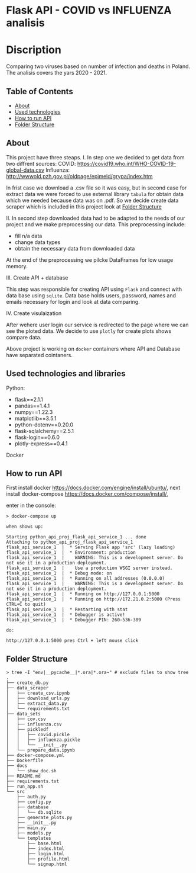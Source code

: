 # Flask API - COVID vs INFLUENZA analisis

# Discription

Comparing two viruses based on number of infection and deaths in Poland.
The analisis covers the yars 2020 - 2021.


## Table of Contents

- [About](#about)
- [Used technologies](#technologies)
- [How to run API](#api)
- [Folder Structure](#structure)


## About <a name = "about"></a>

This project have three steaps.
I. In step one we decided to get data from two diffrent sources:
COVID:
https://covid19.who.int/WHO-COVID-19-global-data.csv
Influenza:
http://wwwold.pzh.gov.pl/oldpage/epimeld/grypa/index.htm

In frist case we download a .csv file so it was easy, but in second case for extract data we were forced to use external library `tabula` for obtain data which we needed because data was on .pdf.
So we decide create data scraper which is included in this project look at [Folder Structure](#structure)

II. In second step downloaded data had to be adapted to the needs of our project and we make preprocessing our data.
This preprocessing include:
- fill n/a data
- change data types
- obtain the necessary data from downloaded data

At the end of the preprocessing we pilcke DataFrames for low usage memory.

III. Create API + database

This step was responsible for creating API using `Flask` and connect with data base using `sqlite`.
Data base holds users, password, names and emails necessary for login and look at data comparing.

IV. Create visulaization

After wehere user login our service is redirected to the page where we can see the ploted data.
We decide to use `plotly` for create plots shows compare data.

Above project is working on `docker` containers where API and Database have separated cointaners.


## Used technologies and libraries <a name="technologies"></a>

Python:
- flask==2.1.1
- pandas==1.4.1
- numpy==1.22.3
- matplotlib==3.5.1
- python-dotenv==0.20.0
- flask-sqlalchemy==2.5.1
- flask-login==0.6.0
- plotly-express==0.4.1

Docker


## How to run API <a name="api"></a>

First install docker https://docs.docker.com/engine/install/ubuntu/, 
next install docker-compose https://docs.docker.com/compose/install/,

enter in the console:
```
> docker-compose up

when shows up:

Starting python_api_proj_flask_api_service_1 ... done
Attaching to python_api_proj_flask_api_service_1
flask_api_service_1  |  * Serving Flask app 'src' (lazy loading)
flask_api_service_1  |  * Environment: production
flask_api_service_1  |    WARNING: This is a development server. Do not use it in a production deployment.
flask_api_service_1  |    Use a production WSGI server instead.
flask_api_service_1  |  * Debug mode: on
flask_api_service_1  |  * Running on all addresses (0.0.0.0)
flask_api_service_1  |    WARNING: This is a development server. Do not use it in a production deployment.
flask_api_service_1  |  * Running on http://127.0.0.1:5000
flask_api_service_1  |  * Running on http://172.21.0.2:5000 (Press CTRL+C to quit)
flask_api_service_1  |  * Restarting with stat
flask_api_service_1  |  * Debugger is active!
flask_api_service_1  |  * Debugger PIN: 260-536-389

do:

http://127.0.0.1:5000 pres Ctrl + left mouse click
```

## Folder Structure <a name="structure"></a>

```
> tree -I "env|__pycache__|*.ora|*.ora~" # exclude files to show tree
.
├── create_db.py
├── data_scraper
│   ├── create_csv.ipynb
│   ├── download_urls.py
│   ├── extract_data.py
│   └── requirements.txt
├── data_sets
│   ├── cov.csv
│   ├── influenza.csv
│   ├── pickledf
│   │   ├── covid.pickle
│   │   ├── influenza.pickle
│   │   └── __init__.py
│   └── prepare_data.ipynb
├── docker-compose.yml
├── Dockerfile
├── docs
│   └── show_doc.sh
├── README.md
├── requirements.txt
├── run_app.sh
└── src
    ├── auth.py
    ├── config.py
    ├── database
    │   └── db.sqlite
    ├── generate_plots.py
    ├── __init__.py
    ├── main.py
    ├── models.py
    └── templates
        ├── base.html
        ├── index.html
        ├── login.html
        ├── profile.html
        └── signup.html
```
